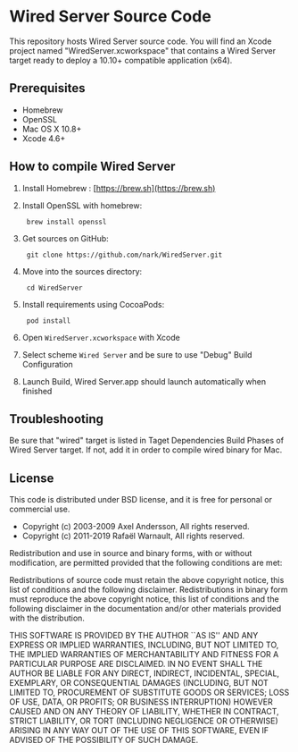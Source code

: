 # Wired Server Source Code

This repository hosts Wired Server source code. You will find an Xcode project named "WiredServer.xcworkspace" that contains a Wired Server target ready to deploy a 10.10+ compatible application (x64).

## Prerequisites

- Homebrew
- OpenSSL
- Mac OS X 10.8+
- Xcode 4.6+

## How to compile Wired Server

1. Install Homebrew : [https://brew.sh](https://brew.sh)

2. Install OpenSSL with homebrew:

		brew install openssl

1. Get sources on GitHub:

		git clone https://github.com/nark/WiredServer.git
		
2. Move into the sources directory:
		
		cd WiredServer
		
3. Install requirements using CocoaPods:

		pod install
		
4. Open `WiredServer.xcworkspace` with Xcode

5. Select scheme `Wired Server` and be sure to use "Debug" Build Configuration

6. Launch Build, Wired Server.app should launch automatically when finished


## Troubleshooting

Be sure that "wired" target is listed in Taget Dependencies Build Phases of Wired Server target. If not, add it in order to compile wired binary for Mac.

## License

This code is distributed under BSD license, and it is free for personal or commercial use.
		
- Copyright (c) 2003-2009 Axel Andersson, All rights reserved.
- Copyright (c) 2011-2019 Rafaël Warnault, All rights reserved.
		
Redistribution and use in source and binary forms, with or without modification, are permitted provided that the following conditions are met:
		
Redistributions of source code must retain the above copyright notice, this list of conditions and the following disclaimer. Redistributions in binary form must reproduce the above copyright notice, this list of conditions and the following disclaimer in the documentation and/or other materials provided with the distribution.
		
THIS SOFTWARE IS PROVIDED BY THE AUTHOR ``AS IS'' AND ANY EXPRESS OR IMPLIED WARRANTIES, INCLUDING, BUT NOT LIMITED TO, THE IMPLIED WARRANTIES OF MERCHANTABILITY AND FITNESS FOR A PARTICULAR PURPOSE ARE DISCLAIMED. IN NO EVENT SHALL THE AUTHOR BE LIABLE FOR ANY DIRECT, INDIRECT, INCIDENTAL, SPECIAL, EXEMPLARY, OR CONSEQUENTIAL DAMAGES (INCLUDING, BUT NOT LIMITED TO, PROCUREMENT OF SUBSTITUTE GOODS OR SERVICES; LOSS OF USE, DATA, OR PROFITS; OR BUSINESS INTERRUPTION) HOWEVER CAUSED AND ON ANY THEORY OF LIABILITY, WHETHER IN CONTRACT, STRICT LIABILITY, OR TORT (INCLUDING NEGLIGENCE OR OTHERWISE) ARISING IN ANY WAY OUT OF THE USE OF THIS SOFTWARE, EVEN IF ADVISED OF THE POSSIBILITY OF SUCH DAMAGE.

